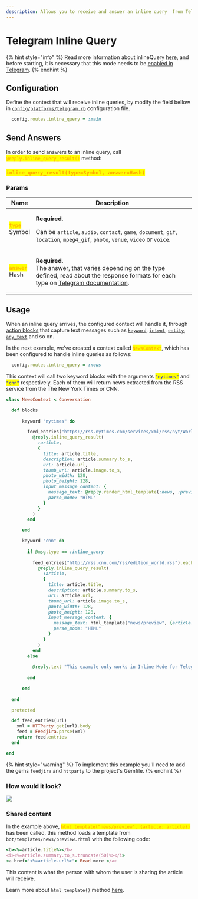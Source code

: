 ```yaml
---
description: Allows you to receive and answer an inline query  from Telegram.
---
```


# Telegram Inline Query

{% hint style="info" %}
Read more information about inlineQuery [here](https://core.telegram.org/bots/api#inlinequery), and before starting, it is necessary that this mode needs to be [enabled in Telegram](https://core.telegram.org/bots/api#inline-mode).
{% endhint %}

## Configuration

Define the context that will receive inline queries, by modify the field bellow in [`config/platforms/telegram.rb`](getting-started/telegram-configuration.md) configuration file.

```ruby
  config.routes.inline_query = :main
```

## Send Answers

In order to send answers to an inline query, call <mark style="color:orange;">`@reply.inline_query_result()`</mark> method:

### <mark style="color:orange;">`inline_query_result(type=Symbol, answer=Hash)`</mark>

### Params

| Name                                                                                                                  | Description                                                                                                                                                                                                                                                                                                  |
| --------------------------------------------------------------------------------------------------------------------- | ------------------------------------------------------------------------------------------------------------------------------------------------------------------------------------------------------------------------------------------------------------------------------------------------------------ |
| <p><mark style="color:orange;"><code>type</code></mark><br><mark style="color:orange;"><code></code></mark>Symbol</p> | <p><strong>Required.</strong></p><p>Can be <code>article</code>, <code>audio</code>, <code>contact</code>, <code>game</code>, <code>document</code>, <code>gif</code>, <code>location</code>, <code>mpeg4_gif</code>, <code>photo</code>, <code>venue</code>, <code>video</code> or <code>voice</code>. </p> |
| <p><mark style="color:orange;"><code>answer</code></mark><br><mark style="color:orange;"><code></code></mark>Hash</p> | <p><strong>Required.</strong><br>The answer, that varies depending on the type defined, read about the response formats for each type on <a href="https://core.telegram.org/bots/api#inlinequeryresult">Telegram documentation</a>.</p>                                                                      |

## Usage

When an inline query arrives, the configured context will handle it, through [action blocks](contexts/blocks/) that capture text messages such as [`keyword`](contexts/blocks/keyword.md), [`intent`](contexts/blocks/intent.md), [`entity`](contexts/blocks/entity.md), [`any_text`](contexts/blocks/any\_attachment-2.md) and so on.

In the next example, we've created a context called <mark style="color:orange;">`NewsContext`</mark>, which has been configured to handle inline queries as follows:

```ruby
  config.routes.inline_query = :news
```

This context will call two keyword blocks with the arguments <mark style="color:blue;">`"nytimes"`</mark> and <mark style="color:blue;">`"cnn"`</mark> respectively.  Each of them will return news extracted from the RSS service from the The New York Times or CNN.

```ruby
class NewsContext < Conversation

  def blocks
      
      keyword "nytimes" do 

        feed_entries("https://rss.nytimes.com/services/xml/rss/nyt/World.xml")[0..10].each do |article|
          @reply.inline_query_result(
            :article,
            {
              title: article.title,
              description: article.summary.to_s,
              url: article.url,
              thumb_url: article.image.to_s,
              photo_width: 128,
              photo_height: 128,
              input_message_content: {
                message_text: @reply.render_html_template(:news, :preview, {article: article}),
                parse_mode: "HTML"
              }
            }
          )
        end

      end

      keyword "cnn" do 
      
        if @msg.type == :inline_query
        
          feed_entries("http://rss.cnn.com/rss/edition_world.rss").each do |article|
            @reply.inline_query_result(
              :article,
              {
                title: article.title,
                description: article.summary.to_s,
                url: article.url,
                thumb_url: article.image.to_s,
                photo_width: 128,
                photo_height: 128,
                input_message_content: {
                  message_text: html_template("news/preview", {article: article}),
                  parse_mode: "HTML"
                }
              }
            )
          end
        else
        
          @reply.text "This example only works in Inline Mode for Telegram"
          
        end

      end
  
  end

  protected

  def feed_entries(url)
    xml = HTTParty.get(url).body
    feed = Feedjira.parse(xml)
    return feed.entries
  end

end
```

{% hint style="warning" %}
To implement this example you'll need to add the gems `feedjira` and `httparty` to the project's Gemfile.
{% endhint %}

### How would it look?

![](.gitbook/assets/inline\_query\_example.jpg)

### Shared content

In the example above, <mark style="color:orange;">`html_template("news/preview", {article: article})`</mark>  has been called, this method loads a template from `bot/templates/news/preview.rhtml` with the following code:

```ruby
<b><%=article.title%></b>
<i><%=article.summary.to_s.truncate(50)%></i>
<a href="<%=article.url%>"> Read more </a>
```

This content is what the person with whom the user is sharing the article will receive.

Learn more about `html_template()` method [here](global-methods.md#html\_template-route-string-params-hash).


